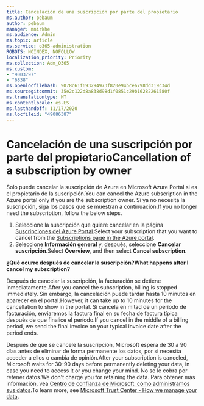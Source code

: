 ```yaml
---
title: Cancelación de una suscripción por parte del propietario
ms.author: pebaum
author: pebaum
manager: mnirkhe
ms.audience: Admin
ms.topic: article
ms.service: o365-administration
ROBOTS: NOINDEX, NOFOLLOW
localization_priority: Priority
ms.collection: Adm_O365
ms.custom:
- "9003797"
- "6838"
ms.openlocfilehash: 9078c61f693294973f820e94bcea798dd319c34d
ms.sourcegitcommit: 35e2c122d8a838d98d1f0851c29b16282261580f
ms.translationtype: HT
ms.contentlocale: es-ES
ms.lasthandoff: 11/17/2020
ms.locfileid: "49086387"
---
```

# <a name="cancellation-of-a-subscription-by-owner"></a><span data-ttu-id="8a83b-102">Cancelación de una suscripción por parte del propietario</span><span class="sxs-lookup"><span data-stu-id="8a83b-102">Cancellation of a subscription by owner</span></span>

<span data-ttu-id="8a83b-103">Solo puede cancelar la suscripción de Azure en Microsoft Azure Portal si es el propietario de la suscripción.</span><span class="sxs-lookup"><span data-stu-id="8a83b-103">You can cancel the Azure subscription in the Azure portal only if you are the subscription owner.</span></span> <span data-ttu-id="8a83b-104">Si ya no necesita la suscripción, siga los pasos que se muestran a continuación.</span><span class="sxs-lookup"><span data-stu-id="8a83b-104">If you no longer need the subscription, follow the below steps.</span></span>

1. <span data-ttu-id="8a83b-105">Seleccione la suscripción que quiere cancelar en la página [Suscripciones del Azure Portal](https://ms.portal.azure.com/#blade/Microsoft_Azure_Billing/SubscriptionsBlade).</span><span class="sxs-lookup"><span data-stu-id="8a83b-105">Select your subscription that you want to cancel from the [Subscriptions page in the Azure portal](https://ms.portal.azure.com/#blade/Microsoft_Azure_Billing/SubscriptionsBlade).</span></span>
2. <span data-ttu-id="8a83b-106">Seleccione **Información general** y, después, seleccione **Cancelar suscripción**.</span><span class="sxs-lookup"><span data-stu-id="8a83b-106">Select **Overview**, and then select **Cancel subscription**.</span></span>

<span data-ttu-id="8a83b-107">**¿Qué ocurre después de cancelar la suscripción?**</span><span class="sxs-lookup"><span data-stu-id="8a83b-107">**What happens after I cancel my subscription?**</span></span>

<span data-ttu-id="8a83b-108">Después de cancelar la suscripción, la facturación se detiene inmediatamente.</span><span class="sxs-lookup"><span data-stu-id="8a83b-108">After you cancel the subscription, billing is stopped immediately.</span></span> <span data-ttu-id="8a83b-109">Sin embargo, la cancelación puede tardar hasta 10 minutos en aparecer en el portal.</span><span class="sxs-lookup"><span data-stu-id="8a83b-109">However, it can take up to 10 minutes for the cancellation to show in the portal.</span></span> <span data-ttu-id="8a83b-110">Si cancela en mitad de un período de facturación, enviaremos la factura final en su fecha de factura típica después de que finalice el período.</span><span class="sxs-lookup"><span data-stu-id="8a83b-110">If you cancel in the middle of a billing period, we send the final invoice on your typical invoice date after the period ends.</span></span>

<span data-ttu-id="8a83b-111">Después de que se cancele la suscripción, Microsoft espera de 30 a 90 días antes de eliminar de forma permanente los datos, por si necesita acceder a ellos o cambia de opinión.</span><span class="sxs-lookup"><span data-stu-id="8a83b-111">After your subscription is canceled, Microsoft waits for 30-90 days before permanently deleting your data, in case you need to access it or you change your mind.</span></span> <span data-ttu-id="8a83b-112">No se le cobra por retener datos.</span><span class="sxs-lookup"><span data-stu-id="8a83b-112">We don't charge you for retaining the data.</span></span> <span data-ttu-id="8a83b-113">Para obtener más información, vea [Centro de confianza de Microsoft: cómo administramos sus datos](https://www.microsoft.com/trust-center/privacy/data-management#leave).</span><span class="sxs-lookup"><span data-stu-id="8a83b-113">To learn more, see [Microsoft Trust Center - How we manage your data](https://www.microsoft.com/trust-center/privacy/data-management#leave).</span></span>


